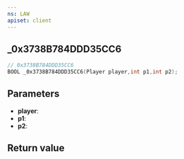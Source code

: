 ```yaml
---
ns: LAW
apiset: client
---
```

## _0x3738B784DDD35CC6

```c
// 0x3738B784DDD35CC6
BOOL _0x3738B784DDD35CC6(Player player,int p1,int p2);
```


## Parameters
* **player**:
* **p1**:
* **p2**:

## Return value

